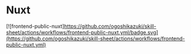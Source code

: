 # Nuxt

[![frontend-public-nuxt]https://github.com/ogoshikazuki/skill-sheet/actions/workflows/frontend-public-nuxt.yml/badge.svg](https://github.com/ogoshikazuki/skill-sheet/actions/workflows/frontend-public-nuxt.yml)
